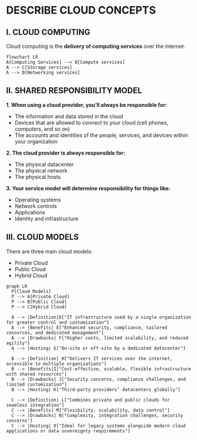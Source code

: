 # DESCRIBE CLOUD CONCEPTS

## I. CLOUD COMPUTING

Cloud computing is the **delivery of computing services** over the internet.

```mermaid
flowchart LR
A[Computing Services] --> B[Compute services]
A --> C[Storage services]
A --> D[Networking services]

```

## II. SHARED RESPONSIBILITY MODEL

**1. When using a cloud provider, you’ll always be responsible for:**

- The information and data stored in the cloud
- Devices that are allowed to connect to your cloud (cell phones, computers, and so on)
- The accounts and identities of the people, services, and devices within your organization

**2. The cloud provider is always responsible for:**

- The physical datacenter
- The physical network
- The physical hosts

**3. Your service model will determine responsibility for things like:**

- Operating systems
- Network controls
- Applications
- Identity and infrastructure

## III. CLOUD MODELS

There are three main cloud models:

- Private Cloud
- Public Cloud
- Hybrid Cloud

```mermaid
graph LR
  P[Cloud Models]
  P --> A[Private Cloud]
  P --> B[Public Cloud]
  P --> C[Hybrid Cloud]

  A --> |Definition|D["IT infrastructure used by a single organization for greater control and customization"]
  A --> |Benefits| E["Enhanced security, compliance, tailored resources, and dedicated management"]
  A --> |Drawbacks| F["Higher costs, limited scalability, and reduced agility"]
  A --> |Hosting| G["On-site or off-site by a dedicated datacenter"]

  B --> |Definition| H["Delivers IT services over the internet, accessible to multiple organizations"]
  B --> |Benefits|I["Cost-effective, scalable, flexible infrastructure with shared resources"]
  B --> |Drawbacks| J["Security concerns, compliance challenges, and limited customization"]
  B --> |Hosting| K["Third-party providers’ datacenters globally"]

  C --> |Definition| L["Combines private and public clouds for seamless integration"]
  C --> |Benefits| M["Flexibility, scalability, data control"]
  C --> |Drawbacks| N["Complexity, integration challenges, security concerns"]
  C --> |Hosting| O["Ideal for legacy systems alongside modern cloud applications or data sovereignty requirements"]



```
